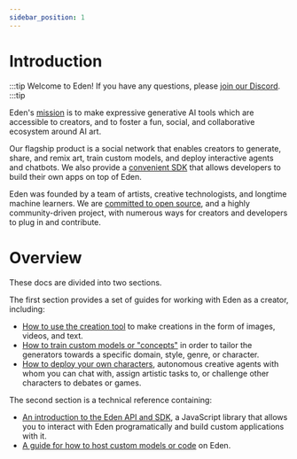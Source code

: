 ```yaml
---
sidebar_position: 1
---
```


# Introduction

:::tip
Welcome to Eden! If you have any questions, please [join our Discord](https://discord.gg/4dSYwDT).
:::tip

Eden's [mission](/docs/overview/mission) is to make expressive generative AI tools which are accessible to creators, and to foster a fun, social, and collaborative ecosystem around AI art.

Our flagship product is a social network that enables creators to generate, share, and remix art, train custom models, and deploy interactive agents and chatbots. We also provide a [convenient SDK](/docs/sdk/quickstart) that allows developers to build their own apps on top of Eden.

Eden was founded by a team of artists, creative technologists, and longtime machine learners. We are [committed to open source](https://github.com/abraham-ai), and a highly community-driven project, with numerous ways for creators and developers to plug in and contribute.

# Overview

These docs are divided into two sections. 

The first section provides a set of guides for working with Eden as a creator, including:

- [How to use the creation tool](/docs/guides/creation) to make creations in the form of images, videos, and text.
- [How to train custom models or "concepts"](/docs/guides/concepts) in order to tailor the generators towards a specific domain, style, genre, or character.
- [How to deploy your own characters](/docs/guides/characters), autonomous creative agents with whom you can chat with, assign artistic tasks to, or challenge other characters to debates or games.

The second section is a technical reference containing:

- [An introduction to the Eden API and SDK](/docs/sdk/quickstart), a JavaScript library that allows you to interact with Eden programatically and build custom applications with it.
- [A guide for how to host custom models or code](/docs/sdk/generators) on Eden.
